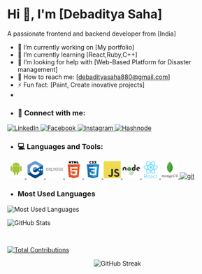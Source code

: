 # Hi 👋, I'm [Debaditya Saha]

A passionate frontend and backend developer from [India]



- 🔭 I’m currently working on [My portfolio]
- 🌱 I’m currently learning [React,Ruby,C++]
- 🤔 I’m looking for help with [Web-Based Platform for Disaster management]
- 👯 How to reach me: [debadityasaha880@gmail.com]
- ⚡ Fun fact: [Paint, Create inovative projects]
- 
- ### 🔗 Connect with me:

<p align="left">
    <a href="https://www.linkedin.com/in/debaditya-saha-8a9511371?utm_source=share&utm_campaign=share_via&utm_content=profile&utm_medium=android_app" target="_blank">
        <img src="https://img.shields.io/badge/linkedin-%230077B5.svg?style=for-the-badge&logo=linkedin&logoColor=white" alt="LinkedIn" />
    </a>
    <a href="https://facebook.com/YOUR_FACEBOOK_USERNAME" target="_blank">
        <img src="https://img.shields.io/badge/Facebook-%231877F2.svg?style=for-the-badge&logo=Facebook&logoColor=white" alt="Facebook" />
    </a>
    <a href="https://www.instagram.com/debaditya_one?igsh=eHdpeTcwd3gxNm1y" target="_blank">
        <img src="https://img.shields.io/badge/instagram-%23E4405F.svg?style=for-the-badge&logo=Instagram&logoColor=white" alt="Instagram" />
    </a>
    <a href="https://hashnode.com/@Debaditya" target="_blank">
        <img src="https://img.shields.io/badge/Hashnode-2962FF?style=for-the-badge&logo=hashnode&logoColor=white" alt="Hashnode" />
    </a>
</p>



- ### 💻 Languages and Tools:

<p align="left">
    <a href="https://developer.android.com" target="_blank" rel="noreferrer">
        <img src="https://raw.githubusercontent.com/devicons/devicon/master/icons/android/android-original-wordmark.svg" alt="android" width="40" height="40"/>
    </a>
    <a href="https://www.w3schools.com/cpp/" target="_blank" rel="noreferrer">
        <img src="https://raw.githubusercontent.com/devicons/devicon/master/icons/cplusplus/cplusplus-original.svg" alt="cplusplus" width="40" height="40"/>
    </a>
    <a href="https://expressjs.com" target="_blank" rel="noreferrer">
        <img src="https://raw.githubusercontent.com/devicons/devicon/master/icons/express/express-original-wordmark.svg" alt="express" width="40" height="40"/>
    </a>
    <a href="https://www.w3.org/html/" target="_blank" rel="noreferrer">
        <img src="https://raw.githubusercontent.com/devicons/devicon/master/icons/html5/html5-original-wordmark.svg" alt="html5" width="40" height="40"/>
    </a>
    <a href="https://www.w3schools.com/css/" target="_blank" rel="noreferrer">
        <img src="https://raw.githubusercontent.com/devicons/devicon/master/icons/css3/css3-original-wordmark.svg" alt="css3" width="40" height="40"/>
    </a>
    <a href="https://developer.mozilla.org/en-US/docs/Web/JavaScript" target="_blank" rel="noreferrer">
        <img src="https://raw.githubusercontent.com/devicons/devicon/master/icons/javascript/javascript-original.svg" alt="javascript" width="40" height="40"/>
    </a>
    <a href="https://nodejs.org" target="_blank" rel="noreferrer">
        <img src="https://raw.githubusercontent.com/devicons/devicon/master/icons/nodejs/nodejs-original-wordmark.svg" alt="nodejs" width="40" height="40"/>
    </a>
    <a href="https://reactjs.org/" target="_blank" rel="noreferrer">
        <img src="https://raw.githubusercontent.com/devicons/devicon/master/icons/react/react-original-wordmark.svg" alt="react" width="40" height="40"/>
    </a>
    <a href="https://www.mongodb.com/" target="_blank" rel="noreferrer">
        <img src="https://raw.githubusercontent.com/devicons/devicon/master/icons/mongodb/mongodb-original-wordmark.svg" alt="mongodb" width="40" height="40"/>
    </a>
    <a href="https://git-scm.com/" target="_blank" rel="noreferrer">
        <img src="https://www.vectorlogo.zone/logos/git-scm/git-scm-icon.svg" alt="git" width="40" height="40"/>
    </a>
</p>
  
- ### Most Used Languages

<p align="left">
  <img src="https://github-readme-stats.vercel.app/api/top-langs/?username=Debaditya05-gif&layout=compact" alt="Most Used Languages" />
</p>


<p align="left">
  <img src="https://github-readme-stats.vercel.app/api?username=Debaditya05-gif&show_icons=true" alt="GitHub Stats" />
</p>

<br>

[![Total Contributions](https://github-readme-stats.vercel.app/api?username=Debaditya05-gif&show_icons=true&include_all_commits=true&count_private=true)]()

<p align="center">
  <img src="https://github-readme-streak-stats.herokuapp.com/?user=Smaranika2005&theme=dark" alt="GitHub Streak" />
</p>
